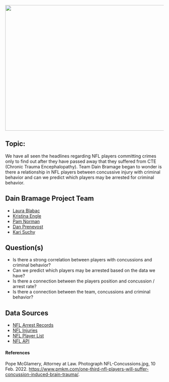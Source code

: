<p align="center">
  <img width="1000" height= "400" src="https://user-images.githubusercontent.com/88597956/153295908-10de97b2-3d86-4d53-b14d-f49ee13a5857.jpg">
</p>

## Topic: 
We have all seen the headlines regarding NFL players committing crimes only to find out after they have passed away that they suffered from CTE (Chronic Trauma Encephalopathy). Team Dain Bramage began to wonder is there a relationship in NFL players between concussive injury with criminal behavior and can we predict which players may be arrested for criminal behavior.

## Dain Bramage Project Team
- [Laura Blabac]()
- [Kristina Engle]()
- [Pam Norman]()
- [Dan Prenevost]()
- [Kari Suchy]()

## Question(s)  
- Is there a strong correlation between players with concussions and criminal behavior?
- Can we predict which players may be arrested based on the data we have? 
- Is there a connection between the players position and concussion / arrest rate?
- Is there a connection between the team, concussions and criminal behavior?

## Data Sources 
- [NFL Arrest Records](https://databases.usatoday.com/nfl-arrests/)
- [NFL Injuries](https://www.nfl.com/injuries/)
- [NFL Player List](https://www.pro-football-reference.com/players/)
- [NFL API](https://sportsdata.io/developers/api-documentation/nfl#/sports-data/league-feeds)






#### References
Pope McGlamery, Attorney at Law. Photograph NFL-Concussions.jpg, 10 Feb. 2022. https://www.pmkm.com/one-third-nfl-players-will-suffer-concussion-induced-brain-trauma/.
